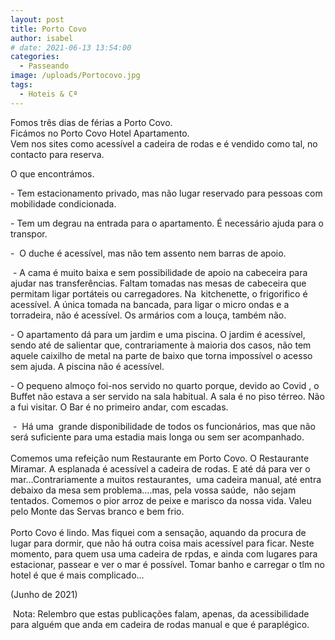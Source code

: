 ```yaml
---
layout: post
title: Porto Covo
author: isabel
# date: 2021-06-13 13:54:00
categories:
  - Passeando
image: /uploads/Portocovo.jpg
tags:
  - Hoteis & Cª
---
```

Fomos tr&ecirc;s dias de férias a Porto Covo.<br>Fic&aacute;mos no Porto Covo Hotel Apartamento.<br>Vem nos sites como acess&iacute;vel a cadeira de rodas e é vendido como tal, no contacto para reserva.

O que encontr&aacute;mos.

\- Tem estacionamento privado, mas n&atilde;o lugar reservado para pessoas com mobilidade condicionada.

\- Tem um degrau na entrada para o apartamento. &Eacute; necess&aacute;rio ajuda para o transpor.

\-&nbsp; O duche é acess&iacute;vel, mas n&atilde;o tem assento nem barras de apoio.

&nbsp;- A cama é muito baixa e sem possibilidade de apoio na cabeceira para ajudar nas transfer&ecirc;ncias. Faltam tomadas nas mesas de cabeceira que permitam ligar port&aacute;teis ou carregadores. Na&nbsp; kitchenette, o frigorifico é acess&iacute;vel. A &uacute;nica tomada na bancada, para ligar o micro ondas e a torradeira, n&atilde;o é acess&iacute;vel. Os arm&aacute;rios com a lou&ccedil;a, também n&atilde;o.

\- O apartamento d&aacute; para um jardim e uma piscina. O jardim é acess&iacute;vel, sendo até de salientar que, contrariamente &agrave; maioria dos casos, n&atilde;o tem aquele caixilho de metal na parte de baixo que torna imposs&iacute;vel o acesso sem ajuda. A piscina n&atilde;o é acess&iacute;vel.

\- O pequeno almo&ccedil;o foi-nos servido no quarto porque, devido ao Covid , o Buffet n&atilde;o estava a ser servido na sala habitual. A sala é no piso térreo. N&atilde;o a fui visitar. O Bar é no primeiro andar, com escadas.

&nbsp;-&nbsp; H&aacute; uma&nbsp; grande disponibilidade de todos os funcion&aacute;rios, mas que n&atilde;o ser&aacute; suficiente para uma estadia mais longa ou sem ser acompanhado.<br><br>Comemos uma refei&ccedil;&atilde;o num Restaurante em Porto Covo. O Restaurante Miramar. A esplanada é acess&iacute;vel a cadeira de rodas. E até d&aacute; para ver o mar…Contrariamente a muitos restaurantes,&nbsp; uma cadeira manual, até entra debaixo da mesa sem problema….mas, pela vossa sa&uacute;de,&nbsp; n&atilde;o sejam tentados. Comemos o pior arroz de peixe e marisco da nossa vida. Valeu pelo Monte das Servas branco e bem frio.<br><br>Porto Covo é lindo. Mas fiquei com a sensa&ccedil;&atilde;o, aquando da procura de lugar para dormir, que n&atilde;o h&aacute; outra coisa mais acess&iacute;vel para ficar. Neste momento, para quem usa uma cadeira de rpdas, e ainda com lugares para estacionar, passear e ver o mar é poss&iacute;vel. Tomar banho e carregar o tlm no hotel é que é mais complicado…

(Junho de 2021)

&nbsp;Nota: Relembro que estas publica&ccedil;&otilde;es falam, apenas, da acessibilidade para alguém que anda em cadeira de rodas manual e que é paraplégico.<br>&nbsp;
